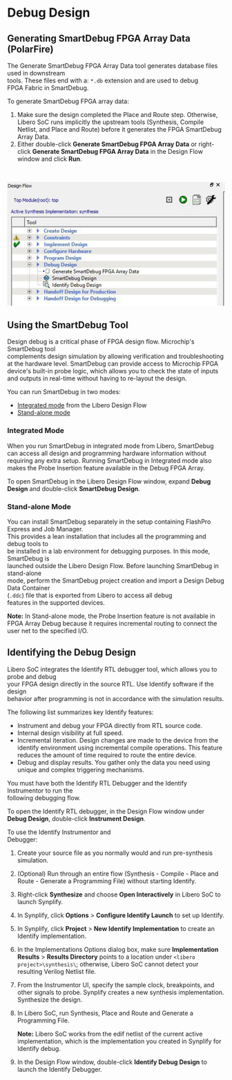 # Debug Design

## Generating SmartDebug FPGA Array Data \(PolarFire\)

The Generate SmartDebug FPGA Array Data tool generates database files used in downstream<br /> tools. These files end with a: `*.db` extension and are used to debug<br /> FPGA Fabric in SmartDebug.

To generate SmartDebug FPGA array data:

1.  Make sure the design completed the Place and Route step. Otherwise, Libero SoC runs implicitly the upstream tools \(Synthesis, Compile Netlist, and Place and Route\) before it generates the FPGA SmartDebug Array Data.
2.  Either double-click **Generate SmartDebug FPGA Array Data** or right-click **Generate SmartDebug FPGA Array Data** in the Design Flow window and click **Run**.

<br />

![???](GUID-5F0462B0-D4B5-4FA8-B8DA-6B409647216E-low.jpg "Generate SmartDebug FPGA Array Data")

## Using the SmartDebug Tool

Design debug is a critical phase of FPGA design flow. Microchip's SmartDebug tool<br /> complements design simulation by allowing verification and troubleshooting<br /> at the hardware level. SmartDebug can provide access to Microchip FPGA<br /> device's built-in probe logic, which allows you to check the state of inputs<br /> and outputs in real-time without having to re-layout the design.

You can run SmartDebug in two modes:

-   [Integrated mode](GUID-379E48FA-E0B8-467F-9C7B-F8731AB58130.md#) from the Libero Design Flow
-   [Stand-alone mode](GUID-379E48FA-E0B8-467F-9C7B-F8731AB58130.md#)

### Integrated Mode

When you run SmartDebug in integrated mode from Libero, SmartDebug can access all design and programming hardware information without requiring any extra setup. Running SmartDebug in Integrated mode also makes the Probe Insertion feature available in the Debug FPGA Array.

To open SmartDebug in the Libero Design Flow window, expand **Debug Design** and double-click **SmartDebug Design**.

### Stand-alone Mode

You can install SmartDebug separately in the setup containing FlashPro Express and Job Manager.<br /> This provides a lean installation that includes all the programming and debug tools to<br /> be installed in a lab environment for debugging purposes. In this mode, SmartDebug is<br /> launched outside the Libero Design Flow. Before launching SmartDebug in stand-alone<br /> mode, perform the SmartDebug project creation and import a Design Debug Data Container<br /> \(`.ddc`\) file that is exported from Libero to access all debug<br /> features in the supported devices.

**Note:** In Stand-alone mode, the Probe Insertion feature is not available in FPGA Array Debug because it requires incremental routing to connect the user net to the specified I/O.

## Identifying the Debug Design

Libero SoC integrates the Identify RTL debugger tool, which allows you to probe and debug<br /> your FPGA design directly in the source RTL. Use Identify software if the design<br /> behavior after programming is not in accordance with the simulation results.

The following list summarizes key Identify features:

-   Instrument and debug your FPGA directly from RTL source code.
-   Internal design visibility at full speed.
-   Incremental iteration. Design changes are made to the device from the identify environment using incremental compile operations. This feature reduces the amount of time required to route the entire device.
-   Debug and display results. You gather only the data you need using unique and complex triggering mechanisms.

You must have both the Identify RTL Debugger and the Identify Instrumentor to run the<br /> following debugging flow.

To open the Identify RTL debugger, in the Design Flow window under **Debug Design**, double-click **Instrument Design**.

To use the Identify Instrumentor and<br /> Debugger:

1.  Create your source file as you normally would and run pre-synthesis simulation.
2.  \(Optional\) Run through an entire flow \(Synthesis - Compile - Place and Route - Generate a Programming File\) without starting Identify.
3.  Right-click **Synthesize** and choose **Open Interactively** in Libero SoC to launch Synplify.
4.  In Synplify, click **Options** &gt; **Configure Identify Launch** to set up Identify.
5.  In Synplify, click **Project** &gt; **New Identify Implementation** to create an Identify implementation.
6.  In the Implementations Options dialog box, make sure **Implementation Results** &gt; **Results Directory** points to a location under `<libero project>\synthesis\`; otherwise, Libero SoC cannot detect your resulting Verilog Netlist file.
7.  From the Instrumentor UI, specify the sample clock, breakpoints, and other signals to probe. Synplify creates a new synthesis implementation. Synthesize the design.
8.  In Libero SoC, run Synthesis, Place and Route and Generate a Programming File.

    **Note:** Libero SoC works from the edif netlist of the current active implementation, which is the implementation you created in Synplify for Identify debug.

9.  In the Design Flow window, double-click **Identify Debug Design** to launch the Identify Debugger.

